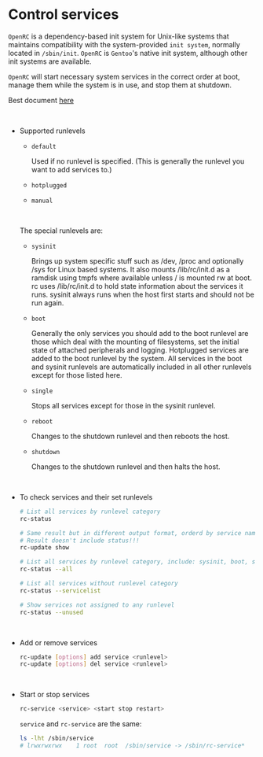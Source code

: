 # Control services

`OpenRC` is a dependency-based init system for Unix-like systems that maintains
compatibility with the system-provided `init system`, normally located in `/sbin/init`.
`OpenRC` is `Gentoo`'s native init system, although other init systems are available.

`OpenRC` will start necessary system services in the correct order at boot, manage
them while the system is in use, and stop them at shutdown.

Best document [here](https://wiki.alpinelinux.org/wiki/OpenRC)

</br>

- Supported runlevels

    - `default`

        Used if no runlevel is specified. (This is generally the runlevel you want to add services to.)

    - `hotplugged`
    - `manual`

    </br>

    The special runlevels are:

    - `sysinit`

        Brings up system specific stuff such as /dev, /proc and optionally /sys for Linux based systems. It also mounts /lib/rc/init.d as a ramdisk using tmpfs where available unless / is mounted rw at boot. rc uses /lib/rc/init.d to hold state information about the services it runs. sysinit always runs when the host first starts and should not be run again.

    - `boot`

        Generally the only services you should add to the boot runlevel are those which deal with the mounting of filesystems, set the initial state of attached peripherals and logging. Hotplugged services are added to the boot runlevel by the system. All services in the boot and sysinit runlevels are automatically included in all other runlevels except for those listed here.

    - `single`

        Stops all services except for those in the sysinit runlevel.

    - `reboot`

        Changes to the shutdown runlevel and then reboots the host.

    - `shutdown`

        Changes to the shutdown runlevel and then halts the host.

        </br>


- To check services and their set runlevels

    ```bash
    # List all services by runlevel category
    rc-status

    # Same result but in different output format, orderd by service name.
    # Result doesn't include status!!!
    rc-update show

    # List all services by runlevel category, include: sysinit, boot, shutdown
    rc-status --all

    # List all services without runlevel category
    rc-status --servicelist

    # Show services not assigned to any runlevel
    rc-status --unused
    ```

    </br>

- Add or remove services

    ```bash
    rc-update [options] add service <runlevel>
    rc-update [options] del service <runlevel>
    ```

    </br>

- Start or stop services

    ```bash
    rc-service <service> <start stop restart>
    ```

    `service` and `rc-service` are the same:

    ```bash
    ls -lht /sbin/service
    # lrwxrwxrwx    1 root  root  /sbin/service -> /sbin/rc-service*
    ```

    </br>

